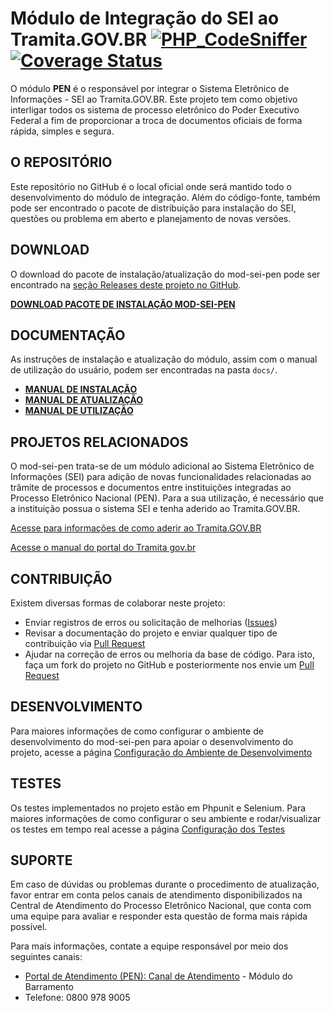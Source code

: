 # Módulo de Integração do SEI ao Tramita.GOV.BR [![PHP_CodeSniffer](https://github.com/pengovbr/mod-sei-pen/actions/workflows/phpcs.yml/badge.svg)](https://github.com/pengovbr/mod-sei-pen/actions/workflows/phpcs.yml) [![Coverage Status](https://coveralls.io/repos/github/pengovbr/mod-sei-pen/badge.svg?branch=feat/rest)](https://coveralls.io/github/pengovbr/mod-sei-pen?branch=feat/rest)

O módulo **PEN** é o responsável por integrar o Sistema Eletrônico de Informações - SEI ao Tramita.GOV.BR. Este projeto tem como objetivo interligar todos os sistema de processo eletrônico do Poder Executivo Federal a fim de proporcionar a troca de documentos oficiais de forma rápida, simples e segura.


## O REPOSITÓRIO

Este repositório no GitHub é o local oficial onde será mantido todo o desenvolvimento do módulo de integração. Além do código-fonte, também pode ser encontrado o pacote de distribuição para instalação do SEI, questões ou problema em aberto e planejamento de novas versões.


## DOWNLOAD

O download do pacote de instalação/atualização do mod-sei-pen pode ser encontrado na [seção Releases deste projeto no GitHub](https://github.com/pengovbr/mod-sei-pen/releases). 

**[DOWNLOAD PACOTE DE INSTALAÇÃO MOD-SEI-PEN](https://github.com/spbgovbr/mod-sei-pen/releases)** 


## DOCUMENTAÇÃO

As instruções de instalação e atualização do módulo, assim com o manual de utilização do usuário,  podem ser encontradas na pasta `docs/`.

* **[MANUAL DE INSTALAÇÃO](docs/INSTALL.md)**
* **[MANUAL DE ATUALIZAÇÃO](docs/UPGRADE.md)**
* **[MANUAL DE UTILIZAÇÃO](docs/USAGE.md)**

## PROJETOS RELACIONADOS

O mod-sei-pen trata-se de um módulo adicional ao Sistema Eletrônico de Informações (SEI) para adição de novas funcionalidades relacionadas ao trâmite de processos e documentos entre instituições integradas ao Processo Eletrônico Nacional (PEN). Para a sua utilização, é necessário que a instituição possua o sistema SEI e tenha aderido ao Tramita.GOV.BR.

[Acesse para informações de como aderir ao Tramita.GOV.BR](https://www.gov.br/gestao/pt-br/assuntos/processo-eletronico-nacional/conteudo/tramita.gov.br/tramita-gov.br)

[Acesse o manual do portal do Tramita gov.br](https://manuais.processoeletronico.gov.br/pt-br/latest/TRAMITA.GOV.BR/index.html)


## CONTRIBUIÇÃO

Existem diversas formas de colaborar neste projeto:

* Enviar registros de erros ou solicitação de melhorias ([Issues](https://github.com/spbgovbr/mod-sei-pen/issues))
* Revisar a documentação do projeto e enviar qualquer tipo de contribuição via [Pull Request](https://github.com/spbgovbr/mod-sei-pen/pulls)
* Ajudar na correção de erros ou melhoria da base de código. Para isto, faça um fork do projeto no GitHub e posteriormente nos envie um [Pull Request](https://github.com/pengovbr/mod-sei-pen/pulls)

## DESENVOLVIMENTO

Para maiores informações de como configurar o ambiente de desenvolvimento do mod-sei-pen para apoiar o desenvolvimento do projeto, acesse a página [Configuração do Ambiente de Desenvolvimento](docs/DESENV.md)

## TESTES

Os testes implementados no projeto estão em Phpunit e Selenium.
Para maiores informações de como configurar o seu ambiente e rodar/visualizar os testes em tempo real acesse a página [Configuração dos Testes](docs/TESTE.md)

## SUPORTE

Em caso de dúvidas ou problemas durante o procedimento de atualização, favor entrar em conta pelos canais de atendimento disponibilizados na Central de Atendimento do Processo Eletrônico Nacional, que conta com uma equipe para avaliar e responder esta questão de forma mais rápida possível.

Para mais informações, contate a equipe responsável por meio dos seguintes canais:
- [Portal de Atendimento (PEN): Canal de Atendimento](https://portaldeservicos.economia.gov.br) - Módulo do Barramento
- Telefone: 0800 978 9005
